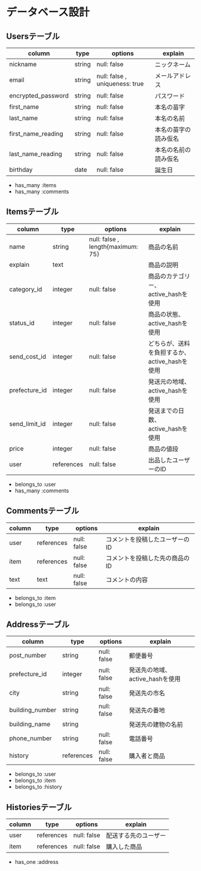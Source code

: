# データベース設計

## Usersテーブル
|column             |type    |options                        |explain                                |
|-------------------|--------|-------------------------------|---------------------------------------|
|nickname           |string  |null: false                    |ニックネーム                             |
|email              |string  |null: false , uniqueness: true |メールアドレス                           |
|encrypted_password |string  |null: false                    |パスワード                              |
|first_name         |string  |null: false                    |本名の苗字                              |
|last_name          |string  |null: false                    |本名の名前                              |
|first_name_reading |string  |null: false                    |本名の苗字の読み仮名                      |
|last_name_reading  |string  |null: false                    |本名の名前の読み仮名                      |
|birthday           |date    |null: false                    |誕生日                                  |

- has_many :items
- has_many :comments


## Itemsテーブル
|column        |type           |options       |explain                                |
|--------------|---------------|--------------|------------------------------------|
|name          |string         |null: false , length{maximum: 75}|商品の名前                                |
|explain       |text           |            |商品の説明                                |
|category_id   |integer        |null: false |商品のカテゴリー、active_hashを使用         |
|status_id     |integer        |null: false |商品の状態、active_hashを使用              |
|send_cost_id  |integer        |null: false |どちらが、送料を負担するか、active_hashを使用 |
|prefecture_id |integer        |null: false |発送元の地域、active_hashを使用            |
|send_limit_id |integer        |null: false |発送までの日数、active_hashを使用          |
|price         |integer        |null: false |商品の値段                               |
|user          |references     |null: false |出品したユーザーのID                       |

- belongs_to :user
- has_many :comments


## Commentsテーブル
|column  |type       |options     |explain                  |
|--------|-----------|------------|-------------------------|
|user    |references |null: false |コメントを投稿したユーザーのID|
|item    |references |null: false |コメントを投稿した先の商品のID|
|text    |text       |null: false |コメントの内容              |

- belongs_to :item
- belongs_to :user

## Addressテーブル
|column          |type       |options     |explain                      |
|----------------|-----------|------------|-----------------------------|
|post_number     |string     |null: false |郵便番号                      |
|prefecture_id   |integer    |null: false |発送先の地域、active_hashを使用 |
|city            |string     |null: false |発送先の市名                   |
|building_number |string     |null: false |発送先の番地                   |
|building_name   |string     |            |発送先の建物の名前              |
|phone_number    |string     |null: false |電話番号                      |
|history         |references |null: false |購入者と商品                   |

- belongs_to :user
- belongs_to :item
- belongs_to :history

## Historiesテーブル
|column |type      |options     |explain           |
|-------|----------|------------|------------------|
|user   |references|null: false |配送する先のユーザー |
|item   |references|null: false |購入した商品        |

- has_one :address